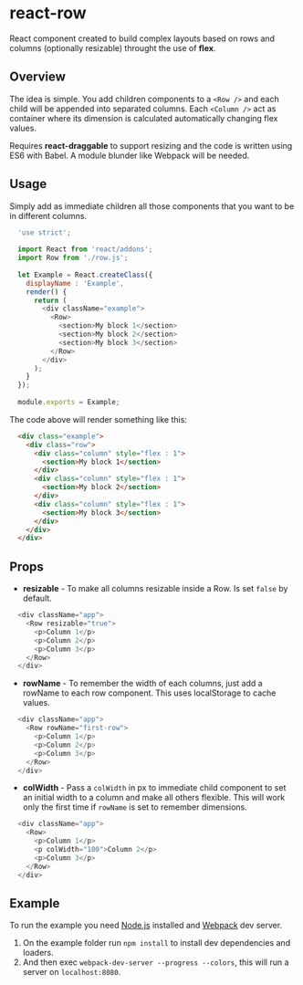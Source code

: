 # react-row
React component created to build complex layouts based on rows and columns (optionally resizable) throught the use of **flex**.

## Overview
The idea is simple. You add children components to a `<Row />` and each child will be appended into separated columns. Each `<Column />` act as container where its dimension is calculated automatically changing flex values.

Requires **react-draggable** to support resizing and the code is written using ES6 with Babel. A module blunder like Webpack will be needed.

## Usage
Simply add as immediate children all those components that you want to be in different columns.

```javascript
  'use strict';
  
  import React from 'react/addons';
  import Row from './row.js';
  
  let Example = React.createClass({
    displayName : 'Example',
    render() {
      return (
        <div className="example">
          <Row>
            <section>My block 1</section>
            <section>My block 2</section>
            <section>My block 3</section>
          </Row>
        </div>
      );
    }
  });
  
  module.exports = Example;
```

The code above will render something like this:

```html
  <div class="example">
    <div class="row">
      <div class="column" style="flex : 1">
        <section>My block 1</section>
      </div>
      <div class="column" style="flex : 1">
        <section>My block 2</section>
      </div>
      <div class="column" style="flex : 1">
        <section>My block 3</section>
      </div>
    </div>
  </div>
```

## Props

* **resizable** - To make all columns resizable inside a Row. Is set `false` by default.

```javascript
  <div className="app">
    <Row resizable="true">
      <p>Column 1</p>
      <p>Column 2</p>
      <p>Column 3</p>
    </Row>
  </div>
```

* **rowName** - To remember the width of each columns, just add a rowName to each row component. This uses localStorage to cache values.

```javascript
  <div className="app">
    <Row rowName="first-row">
      <p>Column 1</p>
      <p>Column 2</p>
      <p>Column 3</p>
    </Row>
  </div>
```

* **colWidth** - Pass a `colWidth` in px to immediate child component to set an initial width to a column and make all others flexible. This will work only the first time if `rowName` is set to remember dimensions.

```javascript
  <div className="app">
    <Row>
      <p>Column 1</p>
      <p colWidth="100">Column 2</p>
      <p>Column 3</p>
    </Row>
  </div>
```

## Example

To run the example you need [Node.js](https://nodejs.org/) installed and [Webpack](http://webpack.github.io/) dev server.

1. On the example folder run `npm install` to install dev dependencies and loaders.
2. And then exec `webpack-dev-server --progress --colors`, this will run a server on `localhost:8080`.
